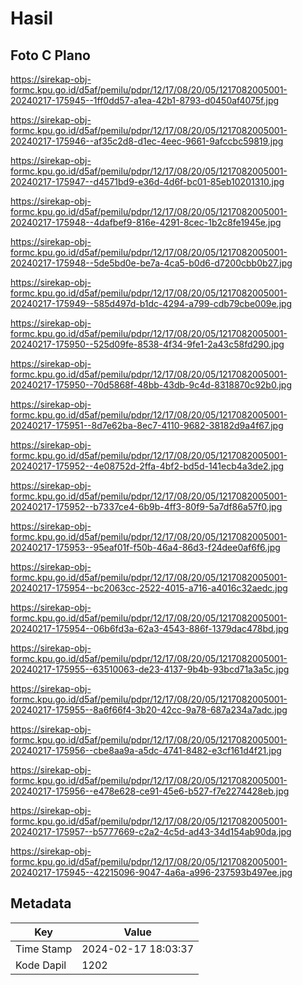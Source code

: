 # Hasil

## Foto C Plano

https://sirekap-obj-formc.kpu.go.id/d5af/pemilu/pdpr/12/17/08/20/05/1217082005001-20240217-175945--1ff0dd57-a1ea-42b1-8793-d0450af4075f.jpg

https://sirekap-obj-formc.kpu.go.id/d5af/pemilu/pdpr/12/17/08/20/05/1217082005001-20240217-175946--af35c2d8-d1ec-4eec-9661-9afccbc59819.jpg

https://sirekap-obj-formc.kpu.go.id/d5af/pemilu/pdpr/12/17/08/20/05/1217082005001-20240217-175947--d4571bd9-e36d-4d6f-bc01-85eb10201310.jpg

https://sirekap-obj-formc.kpu.go.id/d5af/pemilu/pdpr/12/17/08/20/05/1217082005001-20240217-175948--4dafbef9-816e-4291-8cec-1b2c8fe1945e.jpg

https://sirekap-obj-formc.kpu.go.id/d5af/pemilu/pdpr/12/17/08/20/05/1217082005001-20240217-175948--5de5bd0e-be7a-4ca5-b0d6-d7200cbb0b27.jpg

https://sirekap-obj-formc.kpu.go.id/d5af/pemilu/pdpr/12/17/08/20/05/1217082005001-20240217-175949--585d497d-b1dc-4294-a799-cdb79cbe009e.jpg

https://sirekap-obj-formc.kpu.go.id/d5af/pemilu/pdpr/12/17/08/20/05/1217082005001-20240217-175950--525d09fe-8538-4f34-9fe1-2a43c58fd290.jpg

https://sirekap-obj-formc.kpu.go.id/d5af/pemilu/pdpr/12/17/08/20/05/1217082005001-20240217-175950--70d5868f-48bb-43db-9c4d-8318870c92b0.jpg

https://sirekap-obj-formc.kpu.go.id/d5af/pemilu/pdpr/12/17/08/20/05/1217082005001-20240217-175951--8d7e62ba-8ec7-4110-9682-38182d9a4f67.jpg

https://sirekap-obj-formc.kpu.go.id/d5af/pemilu/pdpr/12/17/08/20/05/1217082005001-20240217-175952--4e08752d-2ffa-4bf2-bd5d-141ecb4a3de2.jpg

https://sirekap-obj-formc.kpu.go.id/d5af/pemilu/pdpr/12/17/08/20/05/1217082005001-20240217-175952--b7337ce4-6b9b-4ff3-80f9-5a7df86a57f0.jpg

https://sirekap-obj-formc.kpu.go.id/d5af/pemilu/pdpr/12/17/08/20/05/1217082005001-20240217-175953--95eaf01f-f50b-46a4-86d3-f24dee0af6f6.jpg

https://sirekap-obj-formc.kpu.go.id/d5af/pemilu/pdpr/12/17/08/20/05/1217082005001-20240217-175954--bc2063cc-2522-4015-a716-a4016c32aedc.jpg

https://sirekap-obj-formc.kpu.go.id/d5af/pemilu/pdpr/12/17/08/20/05/1217082005001-20240217-175954--06b6fd3a-62a3-4543-886f-1379dac478bd.jpg

https://sirekap-obj-formc.kpu.go.id/d5af/pemilu/pdpr/12/17/08/20/05/1217082005001-20240217-175955--63510063-de23-4137-9b4b-93bcd71a3a5c.jpg

https://sirekap-obj-formc.kpu.go.id/d5af/pemilu/pdpr/12/17/08/20/05/1217082005001-20240217-175955--8a6f66f4-3b20-42cc-9a78-687a234a7adc.jpg

https://sirekap-obj-formc.kpu.go.id/d5af/pemilu/pdpr/12/17/08/20/05/1217082005001-20240217-175956--cbe8aa9a-a5dc-4741-8482-e3cf161d4f21.jpg

https://sirekap-obj-formc.kpu.go.id/d5af/pemilu/pdpr/12/17/08/20/05/1217082005001-20240217-175956--e478e628-ce91-45e6-b527-f7e2274428eb.jpg

https://sirekap-obj-formc.kpu.go.id/d5af/pemilu/pdpr/12/17/08/20/05/1217082005001-20240217-175957--b5777669-c2a2-4c5d-ad43-34d154ab90da.jpg

https://sirekap-obj-formc.kpu.go.id/d5af/pemilu/pdpr/12/17/08/20/05/1217082005001-20240217-175945--42215096-9047-4a6a-a996-237593b497ee.jpg


## Metadata

| Key        | Value               |
| ---------- | ------------------- |
| Time Stamp | 2024-02-17 18:03:37 |
| Kode Dapil | 1202                |




